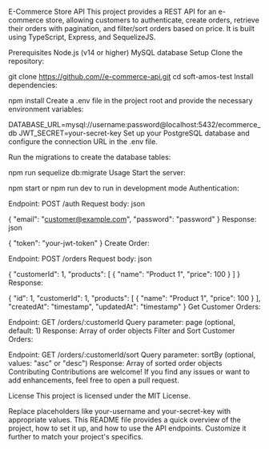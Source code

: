 E-Commerce Store API
This project provides a REST API for an e-commerce store, allowing customers to authenticate, create orders, retrieve their orders with pagination, and filter/sort orders based on price. It is built using TypeScript, Express, and SequelizeJS.

Prerequisites
Node.js (v14 or higher)
MySQL database
Setup
Clone the repository:


git clone https://github.com//e-commerce-api.git
cd soft-amos-test
Install dependencies:


npm install
Create a .env file in the project root and provide the necessary environment variables:


DATABASE_URL=mysql://username:password@localhost:5432/ecommerce_db
JWT_SECRET=your-secret-key
Set up your PostgreSQL database and configure the connection URL in the .env file.

Run the migrations to create the database tables:

npm run sequelize db:migrate
Usage
Start the server:


npm start or npm run dev to run in development mode
Authentication:

Endpoint: POST /auth
Request body:
json

{
  "email": "customer@example.com",
  "password": "password"
}
Response:
json

{
  "token": "your-jwt-token"
}
Create Order:

Endpoint: POST /orders
Request body:
json

{
  "customerId": 1,
  "products": [
    {
      "name": "Product 1",
      "price": 100
    }
  ]
}
Response:

{
  "id": 1,
  "customerId": 1,
  "products": [
    {
      "name": "Product 1",
      "price": 100
    }
  ],
  "createdAt": "timestamp",
  "updatedAt": "timestamp"
}
Get Customer Orders:

Endpoint: GET /orders/:customerId
Query parameter: page (optional, default: 1)
Response: Array of order objects
Filter and Sort Customer Orders:

Endpoint: GET /orders/:customerId/sort
Query parameter: sortBy (optional, values: "asc" or "desc")
Response: Array of sorted order objects
Contributing
Contributions are welcome! If you find any issues or want to add enhancements, feel free to open a pull request.

License
This project is licensed under the MIT License.

Replace placeholders like your-username and your-secret-key with appropriate values. This README file provides a quick overview of the project, how to set it up, and how to use the API endpoints. Customize it further to match your project's specifics.





